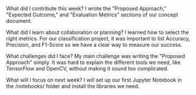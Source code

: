 What did I contribute this week? 
I wrote the "Proposed Approach," "Expected Outcome," and "Evaluation Metrics" sections of our concept document.

What did I learn about collaboration or planning? 
I learned how to select the right metrics. For our classification project, it was important to list Accuracy, Precision, and F1-Score so we have a clear way to measure our success.

What challenges did I face? 
My main challenge was writing the "Proposed Approach" simply. It was hard to explain the different tools we need, like TensorFlow and OpenCV, without making it sound too complicated.

What will I focus on next week? 
I will set up our first Jupyter Notebook in the /notebooks/ folder and install the libraries we need.
